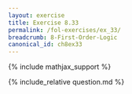 ```yaml
---
layout: exercise
title: Exercise 8.33
permalink: /fol-exercises/ex_33/
breadcrumb: 8-First-Order-Logic
canonical_id: ch8ex33
---
```


{% include mathjax_support %}

<div id="hiddden">{% include_relative question.md %}</div>